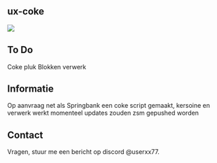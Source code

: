 ## ux-coke

![](https://img.shields.io/github/downloads/userxx77/ux-coke/total?logo=github)

## To Do

Coke pluk
Blokken verwerk

## Informatie

Op aanvraag net als Springbank een coke script gemaakt, kersoine en verwerk werkt momenteel
updates zouden zsm gepushed worden

## Contact

Vragen, stuur me een bericht op discord @userxx77.
